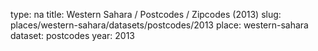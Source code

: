 type: na
title: Western Sahara / Postcodes / Zipcodes (2013)
slug: places/western-sahara/datasets/postcodes/2013
place: western-sahara
dataset: postcodes
year: 2013

